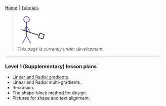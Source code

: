 <div class="nav">
  <a href="../../index.html">Home</a> | <a href="../../tutorials-index.html">Tutorials</a>
</div>

> <img src="../../man-at-work.png"/> <br/> *This page is currently under development*.

---

### Level 1 (Supplementary) lesson plans 
* [Linear and Radial gradients](linear-radial-gradients.html).
* Linear and Radial multi-gradients.
* Recursion.
* The shape-block method for design.
* Pictures for shape and text alignment.
